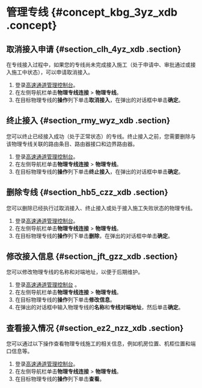 # 管理专线 {#concept_kbg_3yz_xdb .concept}

## 取消接入申请 {#section_clh_4yz_xdb .section}

在专线接入过程中，如果您的专线尚未完成接入施工（处于申请中、审批通过或接入施工中状态），可以申请取消接入。

1.  登录[高速通道管理控制台](https://vpc.console.aliyun.com/expressConnect#/connection/cn-hangzhou/list)。
2.  在左侧导航栏单击**物理专线连接** \> **物理专线**。
3.  在目标物理专线的**操作**列下单击**取消接入**，在弹出的对话框中单击**确定**。

## 终止接入 {#section_rmy_wyz_xdb .section}

您可以终止已经接入成功（处于正常状态）的专线。终止接入之前，您需要删除与该物理专线关联的路由条目、路由器接口和边界路由器。

1.  登录[高速通道管理控制台](https://vpc.console.aliyun.com/expressConnect#/connection/cn-hangzhou/list)。
2.  在左侧导航栏单击**物理专线连接** \> **物理专线**。
3.  在目标物理专线的**操作**列下单击**终止接入**，在弹出的对话框中单击**确定**。

## 删除专线 {#section_hb5_czz_xdb .section}

您可以删除已经执行过取消接入、终止接入或处于接入施工失败状态的物理专线。

1.  登录[高速通道管理控制台](https://vpc.console.aliyun.com/expressConnect#/connection/cn-hangzhou/list)。
2.  在左侧导航栏单击**物理专线连接** \> **物理专线**。
3.  在目标物理专线的**操作**列下单击**删除**，在弹出的对话框中单击**确定**。

## 修改接入信息 {#section_jft_gzz_xdb .section}

您可以修改物理专线的名称和对端地址，以便于后期维护。

1.  登录[高速通道管理控制台](https://vpc.console.aliyun.com/expressConnect#/connection/cn-hangzhou/list) 。
2.  在左侧导航栏单击**物理专线连接** \> **物理专线**。
3.  在目标物理专线的**操作**列下单击**修改信息**。
4.  在弹出的对话框中输入物理专线的**名称**和**专线对端地址**，然后单击**确定**。

## 查看接入情况 {#section_ez2_nzz_xdb .section}

您可以通过以下操作查看物理专线施工的相关信息，例如机房位置、机柜位置和端口信息等。

1.  登录[高速通道管理控制台](https://vpc.console.aliyun.com/expressConnect#/connection/cn-hangzhou/list)。
2.  在左侧导航栏单击**物理专线连接** \> **物理专线**。
3.  在目标物理专线的**操作**列下单击**查看**。

